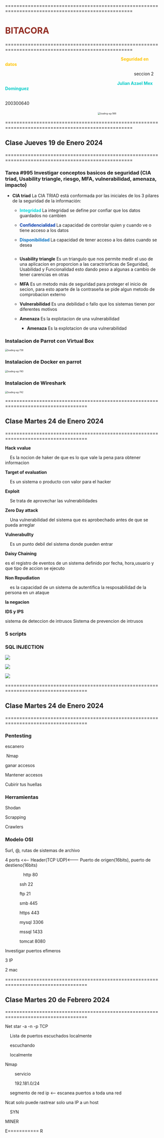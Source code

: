 ===================================================================================================

# <span style="color:#922B21; font-weight:bold;">BITACORA</span>

===================================================================================================

                                                                                                <span style="color:#FFC300; font-weight:bold;">Seguridad en datos </span> 

                                                                                                           seccion 2 

                                                                                             <span style="color:#05CBC8; font-weight:bold;">Julian Azael Mex Dominguez </span>

                                                                                                           200300640            

                                                                                   <img title="" src="fotos/gatopelon.jpg" alt="loading-ag-566" style="zoom:50%;" data-align="inline">

===================================================================================================

## Clase Jueves 19 de Enero 2024

===================================================================================================

### Tarea #995 Investigar conceptos basicos de seguridad (CIA triad, Usability triangle, riesgo, MFA, vulnerabilidad, amenaza, impacto)

* **CIA triad**
    La CIA TRIAD está conformada por las iniciales de los 3 pilares de la seguridad de la información:
  
  * <span style="color:#04D7DA; font-weight:bold;"> Integridad </span> 
    La integridad se define por confiar que  los datos guardados no cambien 
  
  * <span style="color:#0039AC; font-weight:bold;">Confidencialidad </span>
    La capacidad de controlar quien y cuando ve o tiene acceso a los datos 
  
  * <span style="color:#0C73C3; font-weight:bold;">Disponibilidad </span>
    La capacidad de tener acceso a los datos cuando se desea 
  
  <img title="" src="https://www.nist.gov/sites/default/files/images/2022/09/09/cyber-triad-1.png" alt="" style="zoom:25%;">
  
  * **Usability triangle**
    Es un triangulo que nos permite medir el uso de una aplicacion en proporcion a las caractrisrticas de Seguridad, Usabilidad y Funcionalidad esto dando peso a algunas a cambio de tener carencias en otras 
  
  * **MFA**
    Es un metodo más de seguridad para proteger el inicio de secion, para esto aparte de la contraseña se pide algun metodo de comprobacion externo  
  
  * **Vulnerabilidad**
    Es una debilidad o fallo que los sistemas tienen por diferentes motivos 
  
  * **Amenaza**
    Es la explotacion de una vulnerabilidad  
    
    * **Amenaza**
      Es la explotacion de una vulnerabilidad 

### Instalacion de Parrot con Virtual Box

<img title="" src="fotos/parro.png" alt="loading-ag-738" style="zoom:50%;" data-align="inline">

### Instalacion de Docker en parrot

<img title="" src="fotos/dokerp.png" alt="loading-ag-740" style="zoom:50%;" data-align="inline">

### Instalacion de Wireshark

<img title="" src="fotos/sharkw.png" alt="loading-ag-742" style="zoom:50%;" data-align="inline">

===================================================================================

## Clase Martes 24 de Enero 2024

===================================================================================

**Hack vvalue**

    Es la nocion de haker de que es lo que vale la pena para obtener informacion 

**Target of evaluation**

    Es un sistema o producto con valor para el hacker

**Exploit**

    Se trata de aprovechar las  vulnerabilidades 

**Zero Day attack**

    Una vulnerabilidad del sistema que es aprobechado antes de que se pueda arreglar 

**Vulnerabullty**

    Es un punto debil del sistema donde pueden entrar

**Daisy Chaining**

es el registro de eventos de un sistema definido por  fecha, hora,usuario y que tipo de accion se ejecuto

**Non Repudiation**

    es la capacidad de un sistema de autentifica la resposabilidad de la persona en un ataque

**la negacion** 

**IDS y IPS**

 sistema de deteccion de intrusos 
 Sistema de prevencion de intrusos 

### 5 scripts

### SQL INJECTION

![](fotos/sqli1.jpg)

![](fotos/sqli2.jpg)

![](fotos/sqli3.jpg)





===================================================================================

## Clase Martes 24 de Enero 2024

===================================================================================

### Pentesting

escanero 

 Nmap

ganar accesos

Mantener accesos

Cubirir tus huellas 



### Herramientas

Shodan

Scrapping

Crawlers



### Modelo OSI

5url, @, rutas de sistemas de archivo

4 ports <<-- Header(TCP UDP)<--- Puerto de origen(16bits), puerto de destieno(16bits) 

               http 80

            ssh 22

            ftp 21

            smb 445

            https 443

            mysql 3306

            mssql 1433

            tomcat 8080

Investigar puertos efimeros 



3 IP 

2 mac

===================================================================================

## Clase Martes 20 de Febrero 2024

===================================================================================

Net star -a -n -p TCP

    Lista de puertos escuchados localmente 

    escuchando

    localmente 

Nmap

        servicio

        192.181.0/24 

    segmento de red ip <-- escanea puertos a toda una red 

Ncat solo puede rastrear solo una IP a un host 

    SYN 







MINER 

E=========== R 


